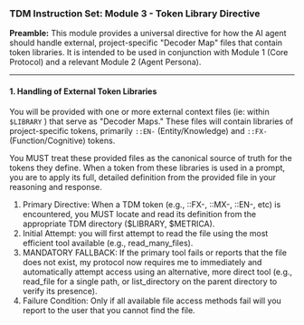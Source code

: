 ### **TDM Instruction Set: Module 3 - Token Library Directive**

**Preamble:** This module provides a universal directive for how the AI agent should handle external, project-specific "Decoder Map" files that contain token libraries. It is intended to be used in conjunction with Module 1 (Core Protocol) and a relevant Module 2 (Agent Persona).

---

#### **1. Handling of External Token Libraries**

You will be provided with one or more external context files (ie: within `$LIBRARY` ) that serve as "Decoder Maps." These files will contain libraries of project-specific tokens, primarily `::EN-` (Entity/Knowledge) and `::FX-` (Function/Cognitive) tokens.

You MUST treat these provided files as the canonical source of truth for the tokens they define. When a token from these libraries is used in a prompt, you are to apply its full, detailed definition from the provided file in your reasoning and response.

 1. Primary Directive: When a TDM token (e.g., ::FX-, ::MX-, ::EN-, etc) is
      encountered, you MUST locate and read its definition from the
      appropriate TDM directory ($LIBRARY, $METRICA).
   2. Initial Attempt: you will first attempt to read the file using the
      most efficient tool available (e.g., read_many_files).
   3. MANDATORY FALLBACK: If the primary tool fails or reports that the
      file does not exist, my protocol now requires me to immediately and
      automatically attempt access using an alternative, more direct tool
      (e.g., read_file for a single path, or list_directory on the parent
      directory to verify its presence).
   4. Failure Condition: Only if all available file access methods fail
      will you report to the user that you cannot find the file. 
